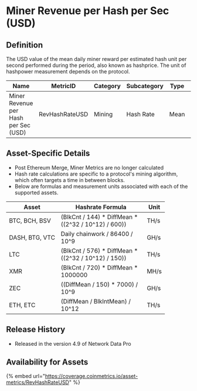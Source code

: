 # Miner Revenue per Hash per Sec (USD)

## Definition

The USD value of the mean daily miner reward per estimated hash unit per second performed during the period, also known as hashprice. The unit of hashpower measurement depends on the protocol.

| Name                                 | MetricID       | Category | Subcategory | Type | Unit | Interval |
| ------------------------------------ | -------------- | -------- | ----------- | ---- | ---- | -------- |
| Miner Revenue per Hash per Sec (USD) | RevHashRateUSD | Mining   | Hash Rate   | Mean | USD  | 1 day    |

## Asset-Specific Details

* Post Ethereum Merge, Miner Metrics are no longer calculated
* Hash rate calculations are specific to a protocol's mining algorithm, which often targets a time in between blocks.
* Below are formulas and measurement units associated with each of the supported assets.

<table><thead><tr><th>Asset</th><th width="218.7027804410355">Hashrate Formula</th><th>Unit</th></tr></thead><tbody><tr><td>BTC, BCH, BSV</td><td>(BlkCnt / 144) * DiffMean * ((2^32 / 10^12) / 600))</td><td>TH/s</td></tr><tr><td>DASH, BTG, VTC</td><td>Daily chainwork / 86400 / 10^9</td><td>GH/s</td></tr><tr><td>LTC</td><td>(BlkCnt / 576) * DiffMean * ((2^32 / 10^12) / 150))</td><td>TH/s</td></tr><tr><td>XMR</td><td>(BlkCnt / 720) * DiffMean * 1000000</td><td>MH/s</td></tr><tr><td>ZEC</td><td>((DiffMean / 150) * 7000) / 10^9</td><td>GH/s</td></tr><tr><td>ETH, ETC</td><td>(DiffMean / BlkIntMean) / 10^12</td><td>TH/s</td></tr></tbody></table>

## Release History

* Released in the version 4.9 of Network Data Pro

## Availability for Assets

{% embed url="https://coverage.coinmetrics.io/asset-metrics/RevHashRateUSD" %}
